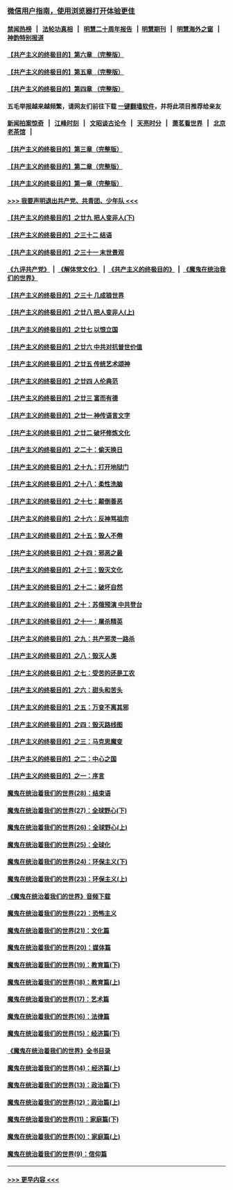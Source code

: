 ### [微信用户指南，使用浏览器打开体验更佳](https://github.com/gfw-breaker/banned-news1/blob/master/indexes/wechat-guide.md?t=0)
#### [禁闻热榜](热点新闻.md?t=0)  &nbsp;&nbsp;|&nbsp;&nbsp; [法轮功真相](https://github.com/gfw-breaker/truth/blob/master/README.md?t=0) &nbsp;&nbsp;|&nbsp;&nbsp; [明慧二十周年报告](https://github.com/gfw-breaker/mh-reports/blob/master/README.md?t=0) &nbsp;&nbsp;|&nbsp;&nbsp;[明慧期刊](https://github.com/gfw-breaker/mh-qikan) &nbsp;&nbsp;|&nbsp;&nbsp; [明慧海外之窗](https://github.com/gfw-breaker/mh-news/blob/master/README.md?t=0) &nbsp;&nbsp;|&nbsp;&nbsp; [神韵特别报道](https://github.com/gfw-breaker/mh-news/blob/master/shenyun.md?t=0)
#### [【共产主义的终极目的】第六章 （完整版）](../pages/nsc422/n11428913.md?t=02140644) 
#### [【共产主义的终极目的】第五章 （完整版）](../pages/nsc422/n11428912.md?t=02140644) 
#### [【共产主义的终极目的】第四章 （完整版）](../pages/nsc422/n11428907.md?t=02140644) 
#### 五毛举报越来越频繁，请网友们前往下载 [一键翻墙软件](https://github.com/gfw-breaker/ssr-accounts)，并将此项目推荐给亲友
#### [新闻拍案惊奇](https://github.com/gfw-breaker/banned-news1/blob/master/pages/link4.md) &nbsp;&nbsp;|&nbsp;&nbsp; [江峰时刻](https://github.com/gfw-breaker/banned-news1/blob/master/pages/link4.md) &nbsp;&nbsp;|&nbsp;&nbsp; [文昭谈古论今](https://github.com/gfw-breaker/banned-news1/blob/master/pages/link4.md) &nbsp;&nbsp;|&nbsp;&nbsp; [天亮时分](https://github.com/gfw-breaker/banned-news1/blob/master/pages/link4.md) &nbsp;&nbsp;|&nbsp;&nbsp; [萧茗看世界](https://github.com/gfw-breaker/banned-news1/blob/master/pages/link4.md) &nbsp;&nbsp;|&nbsp;&nbsp; [北京老茶馆](https://github.com/gfw-breaker/banned-news1/blob/master/pages/link4.md) &nbsp;&nbsp;|&nbsp;&nbsp; 
#### [【共产主义的终极目的】第三章（完整版）](../pages/nsc422/n11428848.md?t=02140644) 
#### [【共产主义的终极目的】第二章（完整版）](../pages/nsc422/n11428831.md?t=02140644) 
#### [【共产主义的终极目的】第一章（完整版）](../pages/nsc422/n11417651.md?t=02140644) 
#### [>>> 我要声明退出共产党、共青团、少年队 <<<](https://github.com/begood0513/goodnews/blob/master/quit/letter.md) 
#### [【共产主义的终极目的】之廿九 把人变非人(下)](../pages/nsc422/n11344140.md?t=02140644) 
#### [【共产主义的终极目的】之三十二 结语](../pages/nsc422/n11360535.md?t=02140644) 
#### [【共产主义的终极目的】之三十一 末世景观](../pages/nsc422/n11351129.md?t=02140644) 
#### [《九评共产党》](https://github.com/begood0513/9ping.md/blob/master/README.md) &nbsp;|&nbsp; [《解体党文化》](../../../../jtdwh.md/blob/master/README.md)  &nbsp;|&nbsp; [《共产主义的终极目的》](../../../../gczydzjmd.md/blob/master/README.md) &nbsp;|&nbsp; [《魔鬼在统治我们的世界》](../../../../mgztzwmdsj.md/blob/master/README.md) 
#### [【共产主义的终极目的】之三十 几成狼世界](../pages/nsc422/n11348280.md?t=02140644) 
#### [【共产主义的终极目的】之廿八 把人变非人(上)](../pages/nsc422/n11340492.md?t=02140644) 
#### [【共产主义的终极目的】之廿七 以恨立国](../pages/nsc422/n11336944.md?t=02140644) 
#### [【共产主义的终极目的】之廿六 中共对抗普世价值](../pages/nsc422/n11324785.md?t=02140644) 
#### [【共产主义的终极目的】之廿五 传统艺术颂神](../pages/nsc422/n11296396.md?t=02140644) 
#### [【共产主义的终极目的】之廿四 人伦典范](../pages/nsc422/n11296397.md?t=02140644) 
#### [【共产主义的终极目的】之廿三 富而有德](../pages/nsc422/n11283598.md?t=02140644) 
#### [【共产主义的终极目的】之廿一 神传语言文字](../pages/nsc422/n11263265.md?t=02140644) 
#### [【共产主义的终极目的】之廿二 破坏修炼文化](../pages/nsc422/n11245728.md?t=02140644) 
#### [【共产主义的终极目的】之二十：偷天换日](../pages/nsc422/n11238846.md?t=02140644) 
#### [【共产主义的终极目的】之十九：打开地狱门](../pages/nsc422/n11206376.md?t=02140644) 
#### [【共产主义的终极目的】之十八：柔性洗脑](../pages/nsc422/n11199994.md?t=02140644) 
#### [【共产主义的终极目的】之十七：颠倒善恶](../pages/nsc422/n11179782.md?t=02140644) 
#### [【共产主义的终极目的】之十六：反神骂祖宗](../pages/nsc422/n11166798.md?t=02140644) 
#### [【共产主义的终极目的】之十五：毁人不倦](../pages/nsc422/n11166792.md?t=02140644) 
#### [【共产主义的终极目的】之十四：邪恶之最](../pages/nsc422/n11150249.md?t=02140644) 
#### [【共产主义的终极目的】之十三：毁灭文化](../pages/nsc422/n11135227.md?t=02140644) 
#### [【共产主义的终极目的】之十二：破坏自然](../pages/nsc422/n11135214.md?t=02140644) 
#### [【共产主义的终极目的】之十：苏俄预演 中共登台](../pages/nsc422/n11118424.md?t=02140644) 
#### [【共产主义的终极目的】之十一：屠杀精英](../pages/nsc422/n11118442.md?t=02140644) 
#### [【共产主义的终极目的】之九：共产邪灵一路杀](../pages/nsc422/n11114139.md?t=02140644) 
#### [【共产主义的终极目的】之八：毁灭人类](../pages/nsc422/n11108503.md?t=02140644) 
#### [【共产主义的终极目的】之七：受苦的还是工农](../pages/nsc422/n11101809.md?t=02140644) 
#### [【共产主义的终极目的】之六：甜头和苦头](../pages/nsc422/n11096971.md?t=02140644) 
#### [【共产主义的终极目的】之五：万变不离其邪](../pages/nsc422/n11091285.md?t=02140644) 
#### [【共产主义的终极目的】之四：毁灭路线图](../pages/nsc422/n11086284.md?t=02140644) 
#### [【共产主义的终极目的】之三：马克思魔变](../pages/nsc422/n11061941.md?t=02140644) 
#### [【共产主义的终极目的】之二：中心之国](../pages/nsc422/n11047728.md?t=02140644) 
#### [【共产主义的终极目的】之一：序言](../pages/nsc422/n11086077.md?t=02140644) 
#### [魔鬼在统治着我们的世界(28)：结束语](../pages/nsc422/n10936246.md?t=02140644) 
#### [魔鬼在统治着我们的世界(27)：全球野心(下)](../pages/nsc422/n10928319.md?t=02140644) 
#### [魔鬼在统治着我们的世界(26)：全球野心(上)](../pages/nsc422/n10900318.md?t=02140644) 
#### [魔鬼在统治着我们的世界(25)：全球化](../pages/nsc422/n10788205.md?t=02140644) 
#### [魔鬼在统治着我们的世界(24)：环保主义(下)](../pages/nsc422/n10695307.md?t=02140644) 
#### [魔鬼在统治着我们的世界(23)：环保主义(上)](../pages/nsc422/n10688613.md?t=02140644) 
#### [《魔鬼在统治着我们的世界》音频下载](../pages/nsc422/n10635553.md?t=02140644) 
#### [魔鬼在统治着我们的世界(22)：恐怖主义](../pages/nsc422/n10614727.md?t=02140644) 
#### [魔鬼在统治着我们的世界(21)：文化篇](../pages/nsc422/n10597706.md?t=02140644) 
#### [魔鬼在统治着我们的世界(20)：媒体篇](../pages/nsc422/n10586579.md?t=02140644) 
#### [魔鬼在统治着我们的世界(19)：教育篇(下)](../pages/nsc422/n10564808.md?t=02140644) 
#### [魔鬼在统治着我们的世界(18)：教育篇(上)](../pages/nsc422/n10526970.md?t=02140644) 
#### [魔鬼在统治着我们的世界(17)：艺术篇](../pages/nsc422/n10499093.md?t=02140644) 
#### [魔鬼在统治着我们的世界(16)：法律篇](../pages/nsc422/n10485969.md?t=02140644) 
#### [魔鬼在统治着我们的世界(15)：经济篇(下)](../pages/nsc422/n10469975.md?t=02140644) 
#### [《魔鬼在统治着我们的世界》全书目录](../pages/nsc422/n10464261.md?t=02140644) 
#### [魔鬼在统治着我们的世界(14)：经济篇(上)](../pages/nsc422/n10457370.md?t=02140644) 
#### [魔鬼在统治着我们的世界(13)：政治篇(下)](../pages/nsc422/n10448270.md?t=02140644) 
#### [魔鬼在统治着我们的世界(12)：政治篇(上)](../pages/nsc422/n10444576.md?t=02140644) 
#### [魔鬼在统治着我们的世界(11)：家庭篇(下)](../pages/nsc422/n10440961.md?t=02140644) 
#### [魔鬼在统治着我们的世界(10)：家庭篇(上)](../pages/nsc422/n10435448.md?t=02140644) 
#### [魔鬼在统治着我们的世界(9)：信仰篇](../pages/nsc422/n10432159.md?t=02140644) 

----
#### [ >>> 更早内容 <<< ](../indexes/nsc422-earlier.md)
